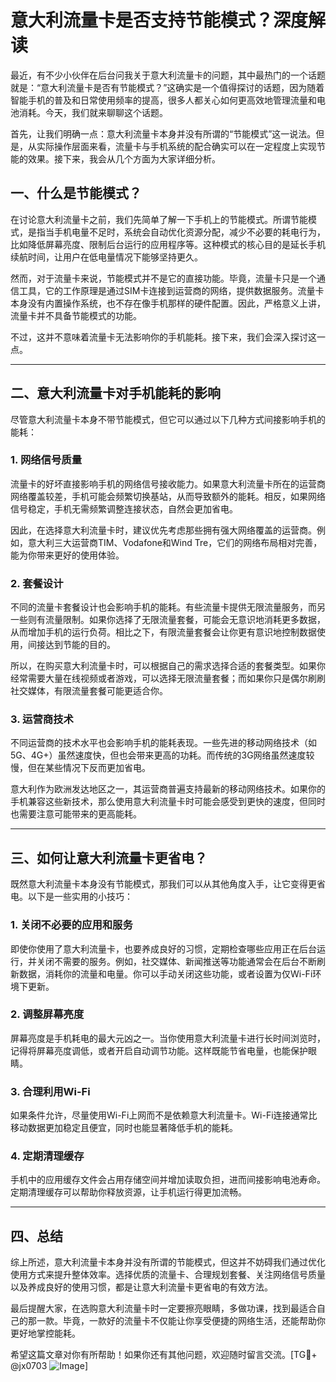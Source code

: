 # 意大利流量卡是否支持节能模式？深度解读

最近，有不少小伙伴在后台问我关于意大利流量卡的问题，其中最热门的一个话题就是：“意大利流量卡是否有节能模式？”这确实是一个值得探讨的话题，因为随着智能手机的普及和日常使用频率的提高，很多人都关心如何更高效地管理流量和电池消耗。今天，我们就来聊聊这个话题。

首先，让我们明确一点：意大利流量卡本身并没有所谓的“节能模式”这一说法。但是，从实际操作层面来看，流量卡与手机系统的配合确实可以在一定程度上实现节能的效果。接下来，我会从几个方面为大家详细分析。

## 一、什么是节能模式？

在讨论意大利流量卡之前，我们先简单了解一下手机上的节能模式。所谓节能模式，是指当手机电量不足时，系统会自动优化资源分配，减少不必要的耗电行为，比如降低屏幕亮度、限制后台运行的应用程序等。这种模式的核心目的是延长手机续航时间，让用户在低电量情况下能够坚持更久。

然而，对于流量卡来说，节能模式并不是它的直接功能。毕竟，流量卡只是一个通信工具，它的工作原理是通过SIM卡连接到运营商的网络，提供数据服务。流量卡本身没有内置操作系统，也不存在像手机那样的硬件配置。因此，严格意义上讲，流量卡并不具备节能模式的功能。

不过，这并不意味着流量卡无法影响你的手机能耗。接下来，我们会深入探讨这一点。

---

## 二、意大利流量卡对手机能耗的影响

尽管意大利流量卡本身不带节能模式，但它可以通过以下几种方式间接影响手机的能耗：

### 1. **网络信号质量**
   流量卡的好坏直接影响手机的网络信号接收能力。如果意大利流量卡所在的运营商网络覆盖较差，手机可能会频繁切换基站，从而导致额外的能耗。相反，如果网络信号稳定，手机无需频繁调整连接状态，自然会更加省电。

   因此，在选择意大利流量卡时，建议优先考虑那些拥有强大网络覆盖的运营商。例如，意大利三大运营商TIM、Vodafone和Wind Tre，它们的网络布局相对完善，能为你带来更好的使用体验。

### 2. **套餐设计**
   不同的流量卡套餐设计也会影响手机的能耗。有些流量卡提供无限流量服务，而另一些则有流量限制。如果你选择了无限流量套餐，可能会无意识地消耗更多数据，从而增加手机的运行负荷。相比之下，有限流量套餐会让你更有意识地控制数据使用，间接达到节能的目的。

   所以，在购买意大利流量卡时，可以根据自己的需求选择合适的套餐类型。如果你经常需要大量在线视频或者游戏，可以选择无限流量套餐；而如果你只是偶尔刷刷社交媒体，有限流量套餐可能更适合你。

### 3. **运营商技术**
   不同运营商的技术水平也会影响手机的能耗表现。一些先进的移动网络技术（如5G、4G+）虽然速度快，但也会带来更高的功耗。而传统的3G网络虽然速度较慢，但在某些情况下反而更加省电。

   意大利作为欧洲发达地区之一，其运营商普遍支持最新的移动网络技术。如果你的手机兼容这些新技术，那么使用意大利流量卡时可能会感受到更快的速度，但同时也需要注意可能带来的更高能耗。

---

## 三、如何让意大利流量卡更省电？

既然意大利流量卡本身没有节能模式，那我们可以从其他角度入手，让它变得更省电。以下是一些实用的小技巧：

### 1. **关闭不必要的应用和服务**
   即使你使用了意大利流量卡，也要养成良好的习惯，定期检查哪些应用正在后台运行，并关闭不需要的服务。例如，社交媒体、新闻推送等功能通常会在后台不断刷新数据，消耗你的流量和电量。你可以手动关闭这些功能，或者设置为仅Wi-Fi环境下更新。

### 2. **调整屏幕亮度**
   屏幕亮度是手机耗电的最大元凶之一。当你使用意大利流量卡进行长时间浏览时，记得将屏幕亮度调低，或者开启自动调节功能。这样既能节省电量，也能保护眼睛。

### 3. **合理利用Wi-Fi**
   如果条件允许，尽量使用Wi-Fi上网而不是依赖意大利流量卡。Wi-Fi连接通常比移动数据更加稳定且便宜，同时也能显著降低手机的能耗。

### 4. **定期清理缓存**
   手机中的应用缓存文件会占用存储空间并增加读取负担，进而间接影响电池寿命。定期清理缓存可以帮助你释放资源，让手机运行得更加流畅。

---

## 四、总结

综上所述，意大利流量卡本身并没有所谓的节能模式，但这并不妨碍我们通过优化使用方式来提升整体效率。选择优质的流量卡、合理规划套餐、关注网络信号质量以及养成良好的使用习惯，都是让意大利流量卡更省电的有效方法。

最后提醒大家，在选购意大利流量卡时一定要擦亮眼睛，多做功课，找到最适合自己的那一款。毕竟，一款好的流量卡不仅能让你享受便捷的网络生活，还能帮助你更好地掌控能耗。

希望这篇文章对你有所帮助！如果你还有其他问题，欢迎随时留言交流。[TG💪+ @jx0703 ![Image](https://github.com/user-attachments/assets/dbca1d08-cadb-493c-b0ec-ad6f7a83f270)]